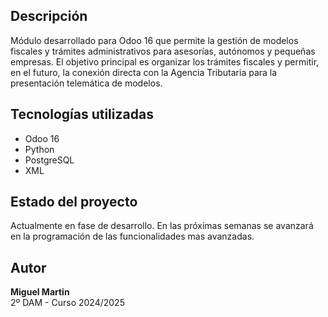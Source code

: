 ## Descripción
Módulo desarrollado para Odoo 16 que permite la gestión de modelos fiscales y trámites administrativos para asesorías, autónomos y pequeñas empresas. El objetivo principal es organizar los trámites fiscales y permitir, en el futuro, la conexión directa con la Agencia Tributaria para la presentación telemática de modelos.

## Tecnologías utilizadas
- Odoo 16
- Python
- PostgreSQL
- XML

## Estado del proyecto
Actualmente en fase de desarrollo. En las próximas semanas se avanzará en la programación de las funcionalidades mas avanzadas.

## Autor
**Miguel Martin**  
2º DAM - Curso 2024/2025
